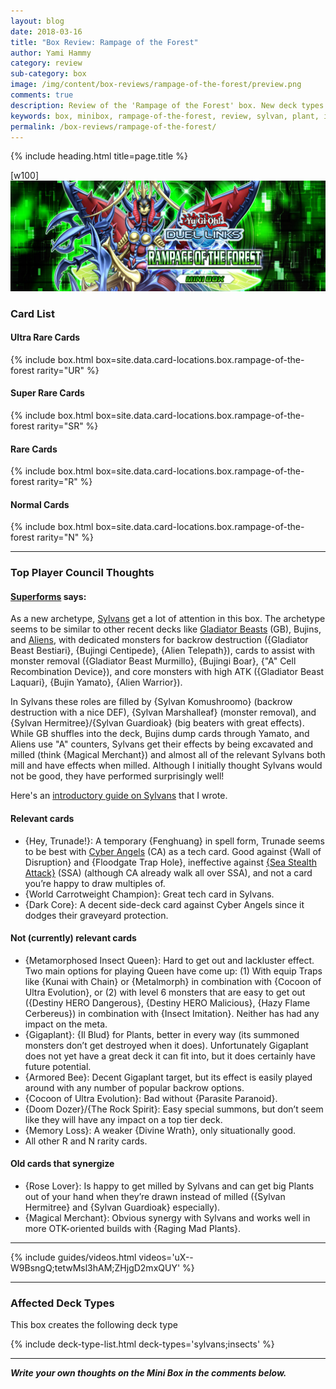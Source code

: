 ```yaml
---
layout: blog
date: 2018-03-16
title: "Box Review: Rampage of the Forest"
author: Yami Hammy
category: review
sub-category: box
image: /img/content/box-reviews/rampage-of-the-forest/preview.png
comments: true
description: Review of the 'Rampage of the Forest' box. New deck types included with this box are Sylvans as well as insect and plant support.
keywords: box, minibox, rampage-of-the-forest, review, sylvan, plant, insect
permalink: /box-reviews/rampage-of-the-forest/
---
```


{% include heading.html title=page.title %}

[w100]
![banner](/img/content/box-reviews/rampage-of-the-forest/banner.jpg)

### Card List

#### Ultra Rare Cards

{% include box.html box=site.data.card-locations.box.rampage-of-the-forest rarity="UR" %}

#### Super Rare Cards

{% include box.html box=site.data.card-locations.box.rampage-of-the-forest rarity="SR" %}

#### Rare Cards

{% include box.html box=site.data.card-locations.box.rampage-of-the-forest rarity="R" %}

#### Normal Cards

{% include box.html box=site.data.card-locations.box.rampage-of-the-forest rarity="N" %}

---

### Top Player Council Thoughts

#### **[Superforms](/authors/superforms/)** says: 

As a new archetype, [Sylvans](/tier-list/sylvans/) get a lot of attention in this box. The archetype seems to be similar to other recent decks like [Gladiator Beasts](/guides/deck-types/gladiator-beasts-guide-by-brenduke/) (GB), Bujins, and [Aliens](/guides/deck-types/aliens-guide-by-celestial/), with dedicated monsters for backrow destruction ({Gladiator Beast Bestiari}, {Bujingi Centipede}, {Alien Telepath}), cards to assist with monster removal ({Gladiator Beast Murmillo}, {Bujingi Boar}, {"A" Cell Recombination Device}), and core monsters with high ATK ({Gladiator Beast Laquari}, {Bujin Yamato}, {Alien Warrior}). 

In Sylvans these roles are filled by {Sylvan Komushroomo} (backrow destruction with a nice DEF), {Sylvan Marshalleaf} (monster removal), and {Sylvan Hermitree}/{Sylvan Guardioak} (big beaters with great effects). While GB shuffles into the deck, Bujins dump cards through Yamato, and Aliens use "A" counters, Sylvans get their effects by being excavated and milled (think {Magical Merchant}) and almost all of the relevant Sylvans both mill and have effects when milled. Although I initially thought Sylvans would not be good, they have performed surprisingly well! 

Here's an [introductory guide on Sylvans](https://drive.google.com/file/d/1ZeE6aTrGjm1fLIqd8gy0umplHR11-s1P/view) that I wrote.

#### Relevant cards
- {Hey, Trunade!}: A temporary {Fenghuang} in spell form, Trunade seems to be best with [Cyber Angels](/guides/deck-types/the-cyber-angels-guide-by-negative1/) (CA) as a tech card. Good against {Wall of Disruption} and {Floodgate Trap Hole}, ineffective against [{Sea Stealth Attack}](/guides/deck-types/sea-stealth-attack-guide-by-builttotilt/) (SSA) (although CA already walk all over SSA), and not a card you’re happy to draw multiples of.
- {World Carrotweight Champion}: Great tech card in Sylvans.
- {Dark Core}: A decent side-deck card against Cyber Angels since it dodges their graveyard protection.

#### Not (currently) relevant cards
- {Metamorphosed Insect Queen}: Hard to get out and lackluster effect. Two main options for playing Queen have come up: (1) With equip Traps like {Kunai with Chain} or {Metalmorph} in combination with {Cocoon of Ultra Evolution}, or (2) with level 6 monsters that are easy to get out ({Destiny HERO Dangerous}, {Destiny HERO Malicious}, {Hazy Flame Cerbereus}) in combination with {Insect Imitation}. Neither has had any impact on the meta.
- {Gigaplant}: {Il Blud} for Plants, better in every way (its summoned monsters don’t get destroyed when it does). Unfortunately Gigaplant does not yet have a great deck it can fit into, but it does certainly have future potential.
- {Armored Bee}: Decent Gigaplant target, but its effect is easily played around with any number of popular backrow options.
- {Cocoon of Ultra Evolution}: Bad without {Parasite Paranoid}.
- {Doom Dozer}/{The Rock Spirit}: Easy special summons, but don’t seem like they will have any impact on a top tier deck.
- {Memory Loss}: A weaker {Divine Wrath}, only situationally good.
- All other R and N rarity cards. 

#### Old cards that synergize
- {Rose Lover}: Is happy to get milled by Sylvans and can get big Plants out of your hand when they’re drawn instead of milled ({Sylvan Hermitree} and {Sylvan Guardioak} especially).
- {Magical Merchant}: Obvious synergy with Sylvans and works well in more OTK-oriented builds with {Raging Mad Plants}.

---

{% include guides/videos.html videos='uX--W9BsngQ;tetwMsl3hAM;ZHjgD2mxQUY' %}

---

### Affected Deck Types
This box creates the following deck type

{% include deck-type-list.html deck-types='sylvans;insects' %} 

---

***Write your own thoughts on the Mini Box in the comments below.***